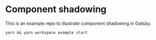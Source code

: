 # Component shadowing

This is an example repo to illustrate component shadowing in Gatsby.

```
yarn && yarn workspace example start
```
